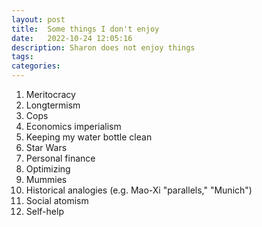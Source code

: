 ```yaml
---
layout: post
title:  Some things I don't enjoy
date:   2022-10-24 12:05:16
description: Sharon does not enjoy things
tags: 
categories: 
---
```


1. Meritocracy
2. Longtermism
3. Cops
4. Economics imperialism
5. Keeping my water bottle clean
6. Star Wars
7. Personal finance
8. Optimizing
9. Mummies 
10. Historical analogies (e.g. Mao-Xi "parallels," "Munich")
12. Social atomism
13. Self-help
